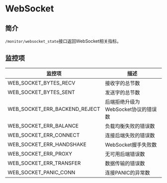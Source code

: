 # WebSocket

## 简介

`/monitor/websocket_state`接口返回WebSocket相关指标。

## 监控项

| 监控项                        | 描述                                |
| ----------------------------- | ----------------------------------- |
| WEB_SOCKET_BYTES_RECV         | 接收字的总节数                      |
| WEB_SOCKET_BYTES_SENT         | 发送字的总节数                      |
| WEB_SOCKET_ERR_BACKEND_REJECT | 后端拒绝升级为WebSocket协议的错误数 |
| WEB_SOCKET_ERR_BALANCE        | 负载均衡失败的错误数                |
| WEB_SOCKET_ERR_CONNECT        | 连接后端失败的错误数                |
| WEB_SOCKET_ERR_HANDSHAKE      | WebSocket握手失败数                 |
| WEB_SOCKET_ERR_PROXY          | 无可用后端错误数                    |
| WEB_SOCKET_ERR_TRANSFER       | 数据传输的错误数                    |
| WEB_SOCKET_PANIC_CONN         | 连接PANIC的异常数                   |
